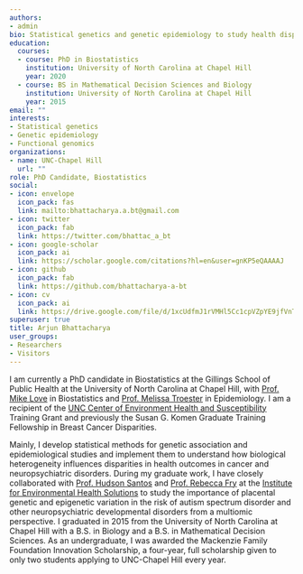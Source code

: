```yaml
---
authors:
- admin
bio: Statistical genetics and genetic epidemiology to study health disparities in cancer and psychiatric disorders.
education:
  courses:
  - course: PhD in Biostatistics
    institution: University of North Carolina at Chapel Hill
    year: 2020
  - course: BS in Mathematical Decision Sciences and Biology
    institution: University of North Carolina at Chapel Hill
    year: 2015
email: ""
interests:
- Statistical genetics
- Genetic epidemiology
- Functional genomics
organizations:
- name: UNC-Chapel Hill
  url: ""
role: PhD Candidate, Biostatistics
social:
- icon: envelope
  icon_pack: fas
  link: mailto:bhattacharya.a.bt@gmail.com
- icon: twitter
  icon_pack: fab
  link: https://twitter.com/bhattac_a_bt
- icon: google-scholar
  icon_pack: ai
  link: https://scholar.google.com/citations?hl=en&user=gnKP5eQAAAAJ
- icon: github
  icon_pack: fab
  link: https://github.com/bhattacharya-a-bt
- icon: cv
  icon_pack: ai
  link: https://drive.google.com/file/d/1xcUdfmJ1rVMHl5Cc1cpVZpYE9jfVnTFo/view?usp=sharing
superuser: true
title: Arjun Bhattacharya
user_groups:
- Researchers
- Visitors
---
```


I am currently a PhD candidate in Biostatistics at the Gillings School of Public Health at the University of North Carolina at Chapel Hill, with [Prof. Mike Love](mikelove.github.io) in Biostatistics and [Prof. Melissa Troester](https://sph.unc.edu/adv_profile/melissa-troester-phd/) in Epidemiology. I am a recipient of the [UNC Center of Environment Health and Susceptibility](https://sph.unc.edu/cehs/center-for-environmental-health-and-susceptibility/) Training Grant and previously the Susan G. Komen Graduate Training Fellowship in Breast Cancer Disparities. 

Mainly, I develop statistical methods for genetic association and epidemiological studies and implement them to understand how biological heterogeneity influences disparities in health outcomes in cancer and neuropsychiatric disorders. During my graduate work, I have closely collaborated with [Prof. Hudson Santos](https://nursing.unc.edu/people/hudson-santos/) and [Prof. Rebecca Fry](https://sph.unc.edu/adv_profile/rebecca-fry-phd/) at the [Institute for Environmental Health Solutions](https://sph.unc.edu/iehs/institute-for-environmental-health-solutions/) to study the importance of placental genetic and epigenetic variation in the risk of autism spectrum disorder and other neuropsychiatric developmental disorders from a multiomic perspective.
I graduated in 2015 from the University of North Carolina at Chapel Hill with a B.S. in Biology and a B.S. in Mathematical Decision Sciences. As an undergraduate, I was awarded the Mackenzie Family Foundation Innovation Scholarship, a four-year, full scholarship given to only two students applying to UNC-Chapel Hill every year.
